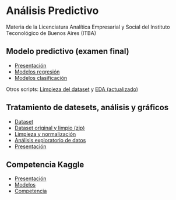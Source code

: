 # Análisis Predictivo
Materia de la Licenciatura Analítica Empresarial y Social del Instituto Teconológico de Buenos Aires (ITBA)

## Modelo predictivo (examen final)
+ [Presentación](https://github.com/camicollado/Analisis-Predictivo/blob/5cd6e3ec84e786e6ec1bd60fcdea04efe3550878/Final.pdf)
+ [Modelos regresión]()
+ [Modelos clasificación]()

Otros scripts: [Limpieza del dataset](https://github.com/camicollado/Analisis-Predictivo/blob/c0953202fd073b19642bb744c4b826827492771f/GooglePlayStoreLimpieza.Rmd) y [EDA (actualizado)](https://github.com/camicollado/Analisis-Predictivo/blob/c5249c63c39211f668923549f2a6c35404a3fd4c/GooglePlayStoreEDA.Rmd)

##  Tratamiento de datesets, análisis y gráficos
+ [Dataset](https://www.kaggle.com/datasets/gauthamp10/google-playstore-apps)
+ [Dataset original y limpio (zip)](https://drive.google.com/drive/folders/1KbGtjYzXGpCLhrWOily0XL8SFz2FeoPo?usp=sharing)
+ [Limpieza y normalización](https://github.com/camicollado/Analisis-Predictivo/blob/c0953202fd073b19642bb744c4b826827492771f/GooglePlayStoreLimpieza.Rmd)
+ [Análisis exploratorio de datos](https://github.com/camicollado/Analisis-Predictivo/blob/c5249c63c39211f668923549f2a6c35404a3fd4c/GooglePlayStoreEDA.Rmd)
+ [Presentación](https://github.com/camicollado/Analisis-Predictivo/blob/a529af2d1fca44e9544c820c833a006e80d97717/Presentacio%CC%81n%20Apps%20en%20Google%20Play%20Store.pdf)

##  Competencia Kaggle
+ [Presentación](https://github.com/camicollado/Analisis-Predictivo/blob/main/Presentacio%CC%81n%20Kaggle.pdf)
+ [Modelos](https://github.com/camicollado/Analisis-Predictivo/blob/main/Competencia_Kaggle.ipynb)
+ [Competencia](https://www.kaggle.com/competitions/ap-2022q1/leaderboard)

